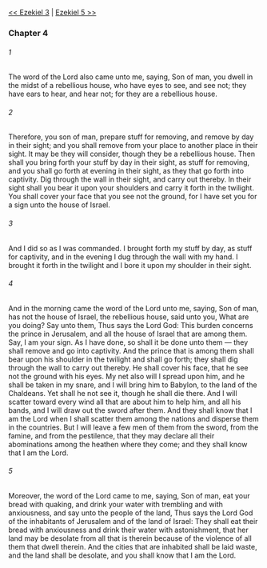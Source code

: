 [<< Ezekiel 3](Ezekiel%203)  |  [Ezekiel 5 >>](Ezekiel%205)

### Chapter 4
###### 1
The word of the Lord also came unto me, saying, Son of man, you dwell in the midst of a rebellious house, who have eyes to see, and see not; they have ears to hear, and hear not; for they are a rebellious house.

###### 2
Therefore, you son of man, prepare stuff for removing, and remove by day in their sight; and you shall remove from your place to another place in their sight. It may be they will consider, though they be a rebellious house. Then shall you bring forth your stuff by day in their sight, as stuff for removing, and you shall go forth at evening in their sight, as they that go forth into captivity. Dig through the wall in their sight, and carry out thereby. In their sight shall you bear it upon your shoulders and carry it forth in the twilight. You shall cover your face that you see not the ground, for I have set you for a sign unto the house of Israel.

###### 3
And I did so as I was commanded. I brought forth my stuff by day, as stuff for captivity, and in the evening I dug through the wall with my hand. I brought it forth in the twilight and I bore it upon my shoulder in their sight.

###### 4
And in the morning came the word of the Lord unto me, saying, Son of man, has not the house of Israel, the rebellious house, said unto you, What are you doing? Say unto them, Thus says the Lord God: This burden concerns the prince in Jerusalem, and all the house of Israel that are among them. Say, I am your sign. As I have done, so shall it be done unto them — they shall remove and go into captivity. And the prince that is among them shall bear upon his shoulder in the twilight and shall go forth; they shall dig through the wall to carry out thereby. He shall cover his face, that he see not the ground with his eyes. My net also will I spread upon him, and he shall be taken in my snare, and I will bring him to Babylon, to the land of the Chaldeans. Yet shall he not see it, though he shall die there. And I will scatter toward every wind all that are about him to help him, and all his bands, and I will draw out the sword after them. And they shall know that I am the Lord when I shall scatter them among the nations and disperse them in the countries. But I will leave a few men of them from the sword, from the famine, and from the pestilence, that they may declare all their abominations among the heathen where they come; and they shall know that I am the Lord.

###### 5
Moreover, the word of the Lord came to me, saying, Son of man, eat your bread with quaking, and drink your water with trembling and with anxiousness, and say unto the people of the land, Thus says the Lord God of the inhabitants of Jerusalem and of the land of Israel: They shall eat their bread with anxiousness and drink their water with astonishment, that her land may be desolate from all that is therein because of the violence of all them that dwell therein. And the cities that are inhabited shall be laid waste, and the land shall be desolate, and you shall know that I am the Lord.